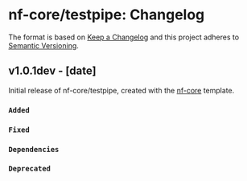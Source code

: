# nf-core/testpipe: Changelog

The format is based on [Keep a Changelog](https://keepachangelog.com/en/1.0.0/)
and this project adheres to [Semantic Versioning](https://semver.org/spec/v2.0.0.html).

## v1.0.1dev - [date]

Initial release of nf-core/testpipe, created with the [nf-core](https://nf-co.re/) template.

### `Added`

### `Fixed`

### `Dependencies`

### `Deprecated`
